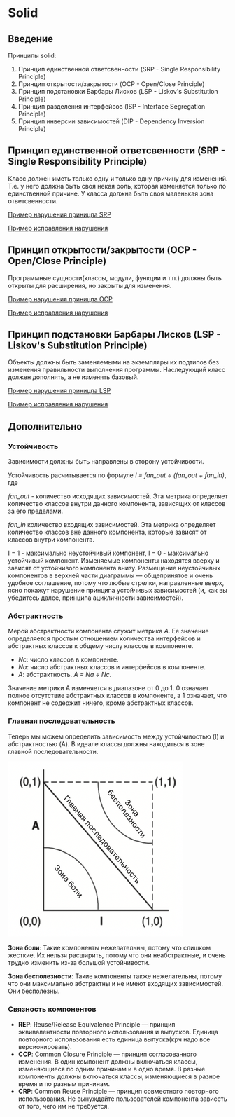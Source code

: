 # Solid

## Введение
Принципы solid:
1. Принцип единственной ответсвенности (SRP - Single Responsibility Principle)
2. Принцип открытости/закрытости (OCP - Open/Close Principle)
3. Принцип подстановки Барбары Лисков (LSP - Liskov's Substitution Principle)
4. Принцип разделения интерфейсов (ISP - Interface Segregation Principle)
5. Принцип инверсии зависимостей (DIP - Dependency Inversion Principle)

## Принцип единственной ответсвенности (SRP - Single Responsibility Principle)
<p>Класс должен иметь только одну и только одну причину для изменений. Т.е. у него должна быть своя некая роль, которая
изменяется только по единственной причине. У класса должна быть своя маленькая зона ответсвенности.</p>

<p><a href="src/main/java/ru/atom/solid/srp/violation/Phone.java">Пример нарушения приницпа SRP</a></p>
<p><a href="src/main/java/ru/atom/solid/srp/solution/Phone.java">Пример исправления нарушения</a></p>

## Принцип открытости/закрытости (OCP - Open/Close Principle)
<p>Программные сущности(классы, модули, функции и т.п.) должны быть открыты для расширения, но закрыты для изменения.
</p>
<p><a href="src/main/java/ru/atom/solid/ocp/violation/LoanApprovalHandler.java">Пример нарушения приницпа OCP</a></p>
<p><a href="src/main/java/ru/atom/solid/ocp/solution/LoanApprovalHandler.java">Пример исправления нарушения</a></p>

## Принцип подстановки Барбары Лисков (LSP - Liskov's Substitution Principle)
<p>Объекты должны быть заменяемыми на экземпляры их подтипов без изменения правильности выполнения программы. 
Наследующий класс должен дополнять, а не изменять базовый.</p>
<p><a href="src/main/java/ru/atom/solid/lsp/violation/WinampMediaPlayer.java">Пример нарушения приницпа LSP</a></p>
<p><a href="src/main/java/ru/atom/solid/lsp/solution/WinampMediaPlayer.java">Пример исправления нарушения</a></p>

## Дополнительно
### Устойчивость
Зависимости должны быть направлены в сторону устойчивости.
<p>Устойчивость расчитывается по формуле <i>I = fan_out ÷ (fan_out + fan_in)</i>, где </p>
<p><i>fan_out</i> - количество исходящих 
зависимостей. Эта метрика определяет количество классов внутри данного компонента, зависящих от классов за его
пределами.</p>
<p><i>fan_in</i> количество входящих зависимостей. Эта метрика определяет количество классов вне данного компонента,
которые зависят от классов внутри компонента.</p>
<p>I = 1 - максимально неустойчивый компонент, I = 0 - максимально устойчивый компонент. Изменяемые компоненты находятся
вверху и зависят от устойчивого компонента внизу. Размещение неустойчивых компонентов в верхней части диаграммы — 
общепринятое и очень удобное соглашение, потому что любые стрелки, направленные вверх, ясно покажут нарушение принципа
устойчивых зависимостей (и, как вы убедитесь далее, принципа ацикличности зависимостей).</p>

### Абстрактность
<p>Мерой абстрактности компонента служит метрика <i>A</i>. Ее значение определяется простым отношением количества
интерфейсов и абстрактных классов к общему числу классов в компоненте.</p>

- _Nc_: число классов в компоненте. 
- _Na_: число абстрактных классов и интерфейсов в компоненте.
- _A_: абстрактность. _A = Na ÷ Nc_.

<p>Значение метрики A изменяется в диапазоне от 0 до 1. 0 означает полное отсутствие абстрактных классов в компоненте, 
а 1 означает, что компонент не содержит ничего, кроме абстрактных классов.</p>

### Главная последовательность
<p>Теперь мы можем определить зависимость между устойчивостью (I) и абстрактностью (A). В идеале классы должны
находиться в зоне главной последовательности.</p>
<img src="/src/main/resources/images/zones.png" style="height: 400px; width:400px;" title="Зоны исключения" alt=""/>
<p><b>Зона боли</b>: Такие компоненты нежелательны, потому что слишком жесткие. Их нельзя расширить, потому что они 
неабстрактные, и очень трудно изменить из-за большой устойчивости.</p>
<p><b>Зона бесполезности</b>: Такие компоненты также нежелательны, потому что они максимально абстрактны и не имеют 
входящих зависимостей. Они бесполезны.</p>

### Связность компонентов
- **REP**: Reuse/Release Equivalence Principle — принцип эквивалентности повторного использования и выпусков. 
Единица повторного использования есть единица выпуска(крч надо все версионировать).
- **CCP**: Common Closure Principle — принцип согласованного изменения. В один компонент должны включаться классы,
изменяющиеся по одним причинам и в одно время. В разные компоненты должны включаться классы, изменяющиеся в разное время
и по разным причинам.
- **CRP**: Common Reuse Principle — принцип совместного повторного использования. Не вынуждайте пользователей компонента
зависеть от того, чего им не требуется.